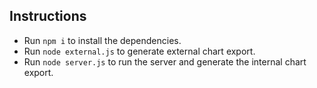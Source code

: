 ## Instructions

- Run `npm i` to install the dependencies.
- Run `node external.js` to generate external chart export.
- Run `node server.js` to run the server and generate the internal chart export.
